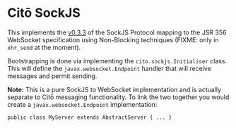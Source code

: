 # Citō SockJS

This implements the [v0.3.3](https://sockjs.github.io/sockjs-protocol/sockjs-protocol-0.3.3.html) of the SockJS Protocol mapping to the JSR 356 WebSocket specification using Non-Blocking techniques (FIXME: only in `xhr_send` at the moment).

Bootstrapping is done via implementing the `cito.sockjs.Initialiser` class. This will define the `javax.websocket.Endpoint` handler that will receive messages and permit sending. 

**Note:** This is a pure SockJS to WebSocket implementation and is actually separate to Citō messaging functionality. To link the two together you would create a `javax.websocket.Endpoint` implementation:

	public class MyServer extends AbstractServer { ... }

